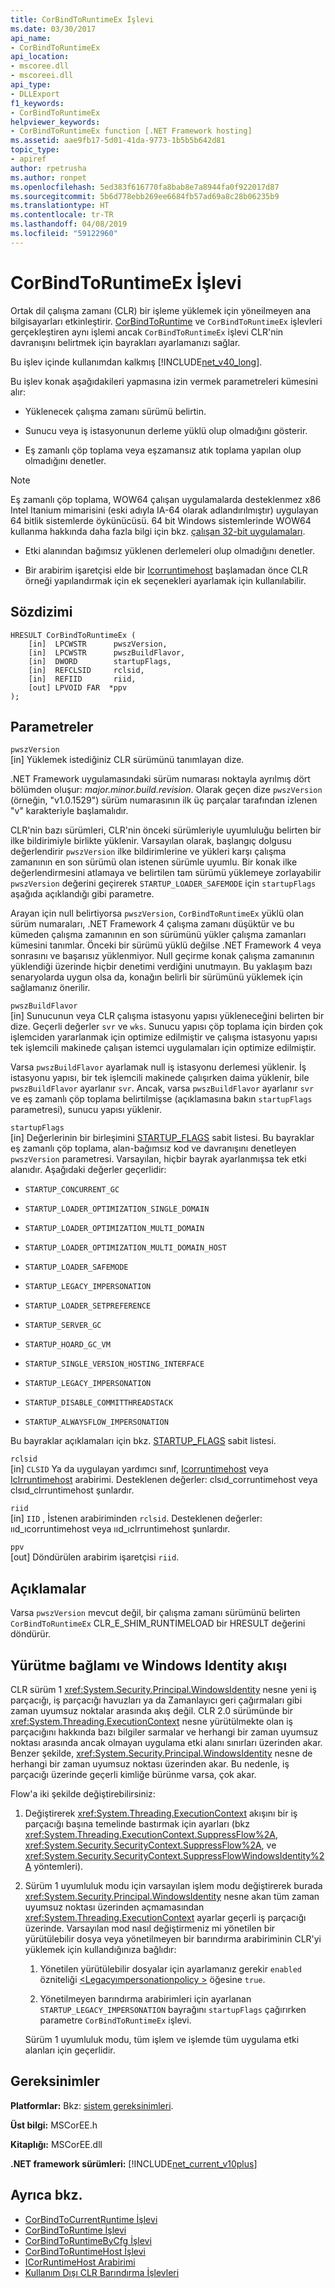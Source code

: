 ```yaml
---
title: CorBindToRuntimeEx İşlevi
ms.date: 03/30/2017
api_name:
- CorBindToRuntimeEx
api_location:
- mscoree.dll
- mscoreei.dll
api_type:
- DLLExport
f1_keywords:
- CorBindToRuntimeEx
helpviewer_keywords:
- CorBindToRuntimeEx function [.NET Framework hosting]
ms.assetid: aae9fb17-5d01-41da-9773-1b5b5b642d81
topic_type:
- apiref
author: rpetrusha
ms.author: ronpet
ms.openlocfilehash: 5ed383f616770fa8bab8e7a8944fa0f922017d87
ms.sourcegitcommit: 5b6d778ebb269ee6684fb57ad69a8c28b06235b9
ms.translationtype: HT
ms.contentlocale: tr-TR
ms.lasthandoff: 04/08/2019
ms.locfileid: "59122960"
---
```

# <a name="corbindtoruntimeex-function"></a>CorBindToRuntimeEx İşlevi
Ortak dil çalışma zamanı (CLR) bir işleme yüklemek için yöneilmeyen ana bilgisayarları etkinleştirir. [CorBindToRuntime](../../../../docs/framework/unmanaged-api/hosting/corbindtoruntime-function.md) ve `CorBindToRuntimeEx` işlevleri gerçekleştiren aynı işlemi ancak `CorBindToRuntimeEx` işlevi CLR'nin davranışını belirtmek için bayrakları ayarlamanızı sağlar.  
  
 Bu işlev içinde kullanımdan kalkmış [!INCLUDE[net_v40_long](../../../../includes/net-v40-long-md.md)].  
  
 Bu işlev konak aşağıdakileri yapmasına izin vermek parametreleri kümesini alır:  
  
-   Yüklenecek çalışma zamanı sürümü belirtin.  
  
-   Sunucu veya iş istasyonunun derleme yüklü olup olmadığını gösterir.  
  
-   Eş zamanlı çöp toplama veya eşzamansız atık toplama yapılan olup olmadığını denetler.  
  
> [!NOTE]
>  Eş zamanlı çöp toplama, WOW64 çalışan uygulamalarda desteklenmez x86 Intel Itanium mimarisini (eski adıyla IA-64 olarak adlandırılmıştır) uygulayan 64 bitlik sistemlerde öykünücüsü. 64 bit Windows sistemlerinde WOW64 kullanma hakkında daha fazla bilgi için bkz. [çalışan 32-bit uygulamaları](/windows/desktop/WinProg64/running-32-bit-applications).  
  
-   Etki alanından bağımsız yüklenen derlemeleri olup olmadığını denetler.  
  
-   Bir arabirim işaretçisi elde bir [Icorruntimehost](../../../../docs/framework/unmanaged-api/hosting/icorruntimehost-interface.md) başlamadan önce CLR örneği yapılandırmak için ek seçenekleri ayarlamak için kullanılabilir.  
  
## <a name="syntax"></a>Sözdizimi  
  
```  
HRESULT CorBindToRuntimeEx (  
    [in]  LPCWSTR      pwszVersion,   
    [in]  LPCWSTR      pwszBuildFlavor,   
    [in]  DWORD        startupFlags,   
    [in]  REFCLSID     rclsid,   
    [in]  REFIID       riid,   
    [out] LPVOID FAR  *ppv  
);  
```  
  
## <a name="parameters"></a>Parametreler  
 `pwszVersion`  
 [in] Yüklemek istediğiniz CLR sürümünü tanımlayan dize.  
  
 .NET Framework uygulamasındaki sürüm numarası noktayla ayrılmış dört bölümden oluşur: *major.minor.build.revision*. Olarak geçen dize `pwszVersion` (örneğin, "v1.0.1529") sürüm numarasının ilk üç parçalar tarafından izlenen "v" karakteriyle başlamalıdır.  
  
 CLR'nin bazı sürümleri, CLR'nin önceki sürümleriyle uyumluluğu belirten bir ilke bildirimiyle birlikte yüklenir. Varsayılan olarak, başlangıç dolgusu değerlendirir `pwszVersion` ilke bildirimlerine ve yükleri karşı çalışma zamanının en son sürümü olan istenen sürümle uyumlu. Bir konak ilke değerlendirmesini atlamaya ve belirtilen tam sürümü yüklemeye zorlayabilir `pwszVersion` değerini geçirerek `STARTUP_LOADER_SAFEMODE` için `startupFlags` aşağıda açıklandığı gibi parametre.  
  
 Arayan için null belirtiyorsa `pwszVersion`, `CorBindToRuntimeEx` yüklü olan sürüm numaraları, .NET Framework 4 çalışma zamanı düşüktür ve bu kümeden çalışma zamanının en son sürümünü yükler çalışma zamanları kümesini tanımlar. Önceki bir sürümü yüklü değilse .NET Framework 4 veya sonrasını ve başarısız yüklenmiyor. Null geçirme konak çalışma zamanının yüklendiği üzerinde hiçbir denetimi verdiğini unutmayın. Bu yaklaşım bazı senaryolarda uygun olsa da, konağın belirli bir sürümünü yüklemek için sağlamanız önerilir.  
  
 `pwszBuildFlavor`  
 [in] Sunucunun veya CLR çalışma istasyonu yapısı yükleneceğini belirten bir dize. Geçerli değerler `svr` ve `wks`. Sunucu yapısı çöp toplama için birden çok işlemciden yararlanmak için optimize edilmiştir ve çalışma istasyonu yapısı tek işlemcili makinede çalışan istemci uygulamaları için optimize edilmiştir.  
  
 Varsa `pwszBuildFlavor` ayarlamak null iş istasyonu derlemesi yüklenir. İş istasyonu yapısı, bir tek işlemcili makinede çalışırken daima yüklenir, bile `pwszBuildFlavor` ayarlanır `svr`. Ancak, varsa `pwszBuildFlavor` ayarlanır `svr` ve eş zamanlı çöp toplama belirtilmişse (açıklamasına bakın `startupFlags` parametresi), sunucu yapısı yüklenir.  
  
 `startupFlags`  
 [in] Değerlerinin bir birleşimini [STARTUP_FLAGS](../../../../docs/framework/unmanaged-api/hosting/startup-flags-enumeration.md) sabit listesi. Bu bayraklar eş zamanlı çöp toplama, alan-bağımsız kod ve davranışını denetleyen `pwszVersion` parametresi. Varsayılan, hiçbir bayrak ayarlanmışsa tek etki alanıdır. Aşağıdaki değerler geçerlidir:  
  
-   `STARTUP_CONCURRENT_GC`  
  
-   `STARTUP_LOADER_OPTIMIZATION_SINGLE_DOMAIN`  
  
-   `STARTUP_LOADER_OPTIMIZATION_MULTI_DOMAIN`  
  
-   `STARTUP_LOADER_OPTIMIZATION_MULTI_DOMAIN_HOST`  
  
-   `STARTUP_LOADER_SAFEMODE`  
  
-   `STARTUP_LEGACY_IMPERSONATION`  
  
-   `STARTUP_LOADER_SETPREFERENCE`  
  
-   `STARTUP_SERVER_GC`  
  
-   `STARTUP_HOARD_GC_VM`  
  
-   `STARTUP_SINGLE_VERSION_HOSTING_INTERFACE`  
  
-   `STARTUP_LEGACY_IMPERSONATION`  
  
-   `STARTUP_DISABLE_COMMITTHREADSTACK`  
  
-   `STARTUP_ALWAYSFLOW_IMPERSONATION`  
  
 Bu bayraklar açıklamaları için bkz. [STARTUP_FLAGS](../../../../docs/framework/unmanaged-api/hosting/startup-flags-enumeration.md) sabit listesi.  
  
 `rclsid`  
 [in] `CLSID` Ya da uygulayan yardımcı sınıf, [Icorruntimehost](../../../../docs/framework/unmanaged-api/hosting/icorruntimehost-interface.md) veya [Iclrruntimehost](../../../../docs/framework/unmanaged-api/hosting/iclrruntimehost-interface.md) arabirimi. Desteklenen değerler: clsıd_corruntimehost veya clsıd_clrruntimehost şunlardır.  
  
 `riid`  
 [in] `IID` , İstenen arabiriminden `rclsid`. Desteklenen değerler: ııd_ıcorruntimehost veya ııd_ıclrruntimehost şunlardır.  
  
 `ppv`  
 [out] Döndürülen arabirim işaretçisi `riid`.  
  
## <a name="remarks"></a>Açıklamalar  
 Varsa `pwszVersion` mevcut değil, bir çalışma zamanı sürümünü belirten `CorBindToRuntimeEx` CLR_E_SHIM_RUNTIMELOAD bir HRESULT değerini döndürür.  
  
## <a name="execution-context-and-flow-of-windows-identity"></a>Yürütme bağlamı ve Windows Identity akışı  
 CLR sürüm 1 <xref:System.Security.Principal.WindowsIdentity> nesne yeni iş parçacığı, iş parçacığı havuzları ya da Zamanlayıcı geri çağırmaları gibi zaman uyumsuz noktalar arasında akış değil. CLR 2.0 sürümünde bir <xref:System.Threading.ExecutionContext> nesne yürütülmekte olan iş parçacığını hakkında bazı bilgiler sarmalar ve herhangi bir zaman uyumsuz noktası arasında ancak olmayan uygulama etki alanı sınırları üzerinden akar. Benzer şekilde, <xref:System.Security.Principal.WindowsIdentity> nesne de herhangi bir zaman uyumsuz noktası üzerinden akar. Bu nedenle, iş parçacığı üzerinde geçerli kimliğe bürünme varsa, çok akar.  
  
 Flow'a iki şekilde değiştirebilirsiniz:  
  
1.  Değiştirerek <xref:System.Threading.ExecutionContext> akışını bir iş parçacığı başına temelinde bastırmak için ayarları (bkz <xref:System.Threading.ExecutionContext.SuppressFlow%2A>, <xref:System.Security.SecurityContext.SuppressFlow%2A>, ve <xref:System.Security.SecurityContext.SuppressFlowWindowsIdentity%2A> yöntemleri).  
  
2.  Sürüm 1 uyumluluk modu için varsayılan işlem modu değiştirerek burada <xref:System.Security.Principal.WindowsIdentity> nesne akan tüm zaman uyumsuz noktası üzerinden açmamasından <xref:System.Threading.ExecutionContext> ayarlar geçerli iş parçacığı üzerinde. Varsayılan mod nasıl değiştirmeniz mi yönetilen bir yürütülebilir dosya veya yönetilmeyen bir barındırma arabiriminin CLR'yi yüklemek için kullandığınıza bağlıdır:  
  
    1.  Yönetilen yürütülebilir dosyalar için ayarlamanız gerekir `enabled` özniteliği [ \<Legacyımpersonationpolicy >](../../../../docs/framework/configure-apps/file-schema/runtime/legacyimpersonationpolicy-element.md) öğesine `true`.  
  
    2.  Yönetilmeyen barındırma arabirimleri için ayarlanan `STARTUP_LEGACY_IMPERSONATION` bayrağını `startupFlags` çağırırken parametre `CorBindToRuntimeEx` işlevi.  
  
     Sürüm 1 uyumluluk modu, tüm işlem ve işlemde tüm uygulama etki alanları için geçerlidir.  
  
## <a name="requirements"></a>Gereksinimler  
 **Platformlar:** Bkz: [sistem gereksinimleri](../../../../docs/framework/get-started/system-requirements.md).  
  
 **Üst bilgi:** MSCorEE.h  
  
 **Kitaplığı:** MSCorEE.dll  
  
 **.NET framework sürümleri:** [!INCLUDE[net_current_v10plus](../../../../includes/net-current-v10plus-md.md)]  
  
## <a name="see-also"></a>Ayrıca bkz.

- [CorBindToCurrentRuntime İşlevi](../../../../docs/framework/unmanaged-api/hosting/corbindtocurrentruntime-function.md)
- [CorBindToRuntime İşlevi](../../../../docs/framework/unmanaged-api/hosting/corbindtoruntime-function.md)
- [CorBindToRuntimeByCfg İşlevi](../../../../docs/framework/unmanaged-api/hosting/corbindtoruntimebycfg-function.md)
- [CorBindToRuntimeHost İşlevi](../../../../docs/framework/unmanaged-api/hosting/corbindtoruntimehost-function.md)
- [ICorRuntimeHost Arabirimi](../../../../docs/framework/unmanaged-api/hosting/icorruntimehost-interface.md)
- [Kullanım Dışı CLR Barındırma İşlevleri](../../../../docs/framework/unmanaged-api/hosting/deprecated-clr-hosting-functions.md)
